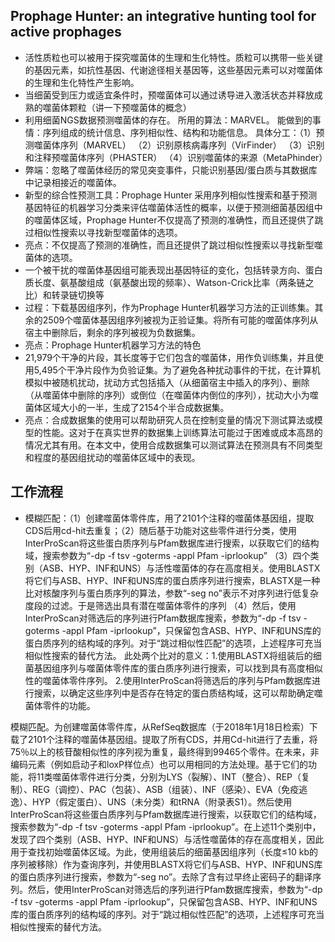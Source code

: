 ## Prophage Hunter: an integrative hunting tool for active prophages
+  活性质粒也可以被用于探究噬菌体的生理和生化特性。质粒可以携带一些关键的基因元素，如抗性基因、代谢途径相关基因等，这些基因元素可以对噬菌体的生理和生化特性产生影响。
+  当细菌受到压力或适宜条件时，预噬菌体可以通过诱导进入激活状态并释放成熟的噬菌体颗粒（讲一下预噬菌体的概念）
+  利用细菌NGS数据预测噬菌体的存在。  所用的算法：MARVEL。   能做到的事情：序列组成的统计信息、序列相似性、结构和功能信息。    具体分工：（1）预测噬菌体序列（MARVEL） （2）识别原核病毒序列（VirFinder） （3）识别和注释预噬菌体序列（PHASTER）  （4）识别噬菌体的来源（MetaPhinder）
+  弊端：忽略了噬菌体经历的常见突变事件，只能识别基因/蛋白质与其数据库中记录相接近的噬菌体。
+  新型的综合性预测工具：Prophage Hunter    采用序列相似性搜索和基于预测基因特征的机器学习分类来评估噬菌体活性的概率，以便于预测细菌基因组中的噬菌体区域，Prophage Hunter不仅提高了预测的准确性，而且还提供了跳过相似性搜索以寻找新型噬菌体的选项。
+  亮点：不仅提高了预测的准确性，而且还提供了跳过相似性搜索以寻找新型噬菌体的选项。
+  一个被干扰的噬菌体基因组可能表现出基因特征的变化，包括转录方向、蛋白质长度、氨基酸组成（氨基酸出现的频率）、Watson-Crick比率（两条链之比）和转录链切换等
+  过程：下载基因组序列，作为Prophage Hunter机器学习方法的正训练集。其余的2509个噬菌体基因组序列被视为正验证集。将所有可能的噬菌体序列从宿主中删除后，剩余的序列被视为负数据集。
+  亮点：Prophage Hunter机器学习方法的特色
+  21,979个干净的片段，其长度等于它们包含的噬菌体，用作负训练集，并且使用5,495个干净片段作为负验证集。为了避免各种扰动事件的干扰，在计算机模拟中被随机扰动，扰动方式包括插入（从细菌宿主中插入的序列）、删除（从噬菌体中删除的序列）或倒位（在噬菌体内倒位的序列），扰动大小为噬菌体区域大小的一半，生成了2154个半合成数据集。
+  亮点：合成数据集的使用可以帮助研究人员在控制变量的情况下测试算法或模型的性能。这对于在真实世界的数据集上训练算法可能过于困难或成本高昂的情况尤其有用。在本文中，使用合成数据集可以测试算法在预测具有不同类型和程度的基因组扰动的噬菌体区域中的表现。
## 工作流程
+  模糊匹配：（1）创建噬菌体零件库，用了2101个注释的噬菌体基因组，提取CDS后用cd-hit去重复；（2）随后基于功能对这些零件进行分类，使用InterProScan将这些蛋白质序列与Pfam数据库进行搜索，以获取它们的结构域，搜索参数为“-dp -f tsv -goterms -appl Pfam -iprlookup” （3）四个类别（ASB、HYP、INF和UNS）与活性噬菌体的存在高度相关。使用BLASTX将它们与ASB、HYP、INF和UNS库的蛋白质序列进行搜索，BLASTX是一种比对核酸序列与蛋白质序列的算法，参数“-seg no”表示不对序列进行低复杂度段的过滤。于是筛选出具有潜在噬菌体零件的序列  （4）然后，使用InterProScan对筛选后的序列进行Pfam数据库搜索，参数为“-dp -f tsv -goterms -appl Pfam -iprlookup”，只保留包含ASB、HYP、INF和UNS库的蛋白质序列的结构域的序列。对于“跳过相似性匹配”的选项，上述程序可充当相似性搜索的替代方法。     此处两个比对的意义：1.使用BLASTX将组装后的细菌基因组序列与噬菌体零件库的蛋白质序列进行搜索，可以找到具有高度相似性的噬菌体零件序列。     2.使用InterProScan将筛选后的序列与Pfam数据库进行搜索，以确定这些序列中是否存在特定的蛋白质结构域，这可以帮助确定噬菌体零件的功能。






模糊匹配。为创建噬菌体零件库，从RefSeq数据库（于2018年1月18日检索）下载了2101个注释的噬菌体基因组。提取了所有CDS，并用Cd-hit进行了去重，将75％以上的核苷酸相似性的序列视为重复，最终得到99465个零件。在未来，非编码元素（例如启动子和loxP样位点）也可以用相同的方法处理。基于它们的功能，将11类噬菌体零件进行分类，分别为LYS（裂解）、INT（整合）、REP（复制）、REG（调控）、PAC（包装）、ASB（组装）、INF（感染）、EVA（免疫逃逸）、HYP（假定蛋白）、UNS（未分类）和tRNA（附录表S1）。然后使用InterProScan将这些蛋白质序列与Pfam数据库进行搜索，以获取它们的结构域，搜索参数为“-dp -f tsv -goterms -appl Pfam -iprlookup”。在上述11个类别中，发现了四个类别（ASB、HYP、INF和UNS）与活性噬菌体的存在高度相关，因此用于查找初始噬菌体区域。为此，使用组装后的细菌基因组序列（长度≤10 kb的序列被移除）作为查询序列，并使用BLASTX将它们与ASB、HYP、INF和UNS库的蛋白质序列进行搜索，参数为“-seg no”。去除了含有过早终止密码子的翻译序列。然后，使用InterProScan对筛选后的序列进行Pfam数据库搜索，参数为“-dp -f tsv -goterms -appl Pfam -iprlookup”，只保留包含ASB、HYP、INF和UNS库的蛋白质序列的结构域的序列。对于“跳过相似性匹配”的选项，上述程序可充当相似性搜索的替代方法。





















